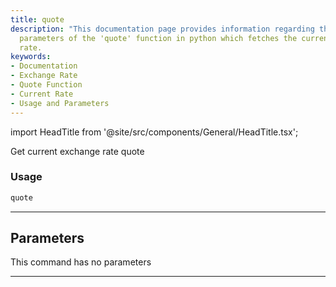 ```yaml
---
title: quote
description: "This documentation page provides information regarding the usage and"
  parameters of the 'quote' function in python which fetches the current exchange
  rate.
keywords:
- Documentation
- Exchange Rate
- Quote Function
- Current Rate
- Usage and Parameters
---
```


import HeadTitle from '@site/src/components/General/HeadTitle.tsx';

<HeadTitle title="forex /quote - Reference | OpenBB Terminal Docs" />

Get current exchange rate quote

### Usage

```python
quote
```

---

## Parameters

This command has no parameters


---
